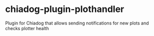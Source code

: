 # chiadog-plugin-plothandler
Plugin for Chiadog that allows sending notifications for new plots and checks plotter health

